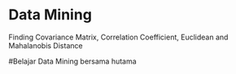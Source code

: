 # Data Mining

Finding Covariance Matrix, Correlation
Coefficient, Euclidean and Mahalanobis Distance 

#Belajar Data Mining bersama hutama
